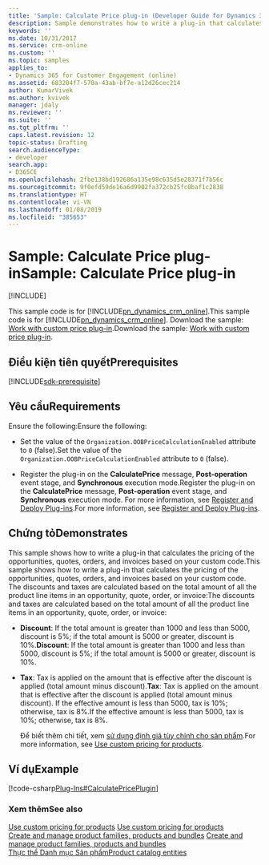 ```yaml
---
title: 'Sample: Calculate Price plug-in (Developer Guide for Dynamics 365 for Customer Engagement) | MicrosoftDocs'
description: Sample demonstrates how to write a plug-in that calculates the pricing of the opportunities, quotes, orders, and invoices based on your custom code.
keywords: ''
ms.date: 10/31/2017
ms.service: crm-online
ms.custom: ''
ms.topic: samples
applies_to:
- Dynamics 365 for Customer Engagement (online)
ms.assetid: 683204f7-570a-43ab-bf7e-a12d26cec214
author: KumarVivek
ms.author: kvivek
manager: jdaly
ms.reviewer: ''
ms.suite: ''
ms.tgt_pltfrm: ''
caps.latest.revision: 12
topic-status: Drafting
search.audienceType:
- developer
search.app:
- D365CE
ms.openlocfilehash: 2fbe138bd192686a135e98c635d5e28371f7b56c
ms.sourcegitcommit: 9f0efd59de16a6d9902fa372cb25fc0baf1c2838
ms.translationtype: HT
ms.contentlocale: vi-VN
ms.lasthandoff: 01/08/2019
ms.locfileid: "385653"
---
```

# <a name="sample-calculate-price-plug-in"></a><span data-ttu-id="9b0e8-103">Sample: Calculate Price plug-in</span><span class="sxs-lookup"><span data-stu-id="9b0e8-103">Sample: Calculate Price plug-in</span></span>

[!INCLUDE[](../includes/cc_applies_to_update_9_0_0.md)]

<span data-ttu-id="9b0e8-104">This sample code is for [!INCLUDE[pn_dynamics_crm_online](../includes/pn-dynamics-crm-online.md)].</span><span class="sxs-lookup"><span data-stu-id="9b0e8-104">This sample code is for [!INCLUDE[pn_dynamics_crm_online](../includes/pn-dynamics-crm-online.md)].</span></span> <span data-ttu-id="9b0e8-105">Download the sample: [Work with custom price plug-in](https://msdn.microsoft.com/en-us/library/dn817877.aspx).</span><span class="sxs-lookup"><span data-stu-id="9b0e8-105">Download the sample: [Work with custom price plug-in](https://msdn.microsoft.com/en-us/library/dn817877.aspx).</span></span>

## <a name="prerequisites"></a><span data-ttu-id="9b0e8-106">Điều kiện tiên quyết</span><span class="sxs-lookup"><span data-stu-id="9b0e8-106">Prerequisites</span></span>
[!INCLUDE[sdk-prerequisite](../includes/sdk-prerequisite.md)]

## <a name="requirements"></a><span data-ttu-id="9b0e8-107">Yêu cầu</span><span class="sxs-lookup"><span data-stu-id="9b0e8-107">Requirements</span></span>  
 <span data-ttu-id="9b0e8-108">Ensure the following:</span><span class="sxs-lookup"><span data-stu-id="9b0e8-108">Ensure the following:</span></span>  
  
-   <span data-ttu-id="9b0e8-109">Set the value of the `Organization.OOBPriceCalculationEnabled` attribute to `0` (false).</span><span class="sxs-lookup"><span data-stu-id="9b0e8-109">Set the value of the `Organization.OOBPriceCalculationEnabled` attribute to `0` (false).</span></span>  
  
-   <span data-ttu-id="9b0e8-110">Register the plug-in on the **CalculatePrice** message, **Post-operation** event stage, and **Synchronous** execution mode.</span><span class="sxs-lookup"><span data-stu-id="9b0e8-110">Register the plug-in on the **CalculatePrice** message, **Post-operation** event stage, and **Synchronous** execution mode.</span></span> <span data-ttu-id="9b0e8-111">For more information, see [Register and Deploy Plug-ins](register-deploy-plugins.md).</span><span class="sxs-lookup"><span data-stu-id="9b0e8-111">For more information, see [Register and Deploy Plug-ins](register-deploy-plugins.md).</span></span>  
  
## <a name="demonstrates"></a><span data-ttu-id="9b0e8-112">Chứng tỏ</span><span class="sxs-lookup"><span data-stu-id="9b0e8-112">Demonstrates</span></span>  
 <span data-ttu-id="9b0e8-113">This sample shows how to write a plug-in that calculates the pricing of the opportunities, quotes, orders, and invoices based on your custom code.</span><span class="sxs-lookup"><span data-stu-id="9b0e8-113">This sample shows how to write a plug-in that calculates the pricing of the opportunities, quotes, orders, and invoices based on your custom code.</span></span> <span data-ttu-id="9b0e8-114">The discounts and taxes are calculated based on the total amount of all the product line items in an opportunity, quote, order, or invoice:</span><span class="sxs-lookup"><span data-stu-id="9b0e8-114">The discounts and taxes are calculated based on the total amount of all the product line items in an opportunity, quote, order, or invoice:</span></span>  
  
- <span data-ttu-id="9b0e8-115">**Discount**: If the total amount is greater than 1000 and less than 5000, discount is 5%; if the total amount is 5000 or greater, discount is 10%.</span><span class="sxs-lookup"><span data-stu-id="9b0e8-115">**Discount**: If the total amount is greater than 1000 and less than 5000, discount is 5%; if the total amount is 5000 or greater, discount is 10%.</span></span>  
  
- <span data-ttu-id="9b0e8-116">**Tax**: Tax is applied on the amount that is effective after the discount is applied (total amount minus discount).</span><span class="sxs-lookup"><span data-stu-id="9b0e8-116">**Tax**: Tax is applied on the amount that is effective after the discount is applied (total amount minus discount).</span></span> <span data-ttu-id="9b0e8-117">If the effective amount is less than 5000, tax is 10%; otherwise, tax is 8%.</span><span class="sxs-lookup"><span data-stu-id="9b0e8-117">If the effective amount is less than 5000, tax is 10%; otherwise, tax is 8%.</span></span>  
  
  <span data-ttu-id="9b0e8-118">Để biết thêm chi tiết, xem [sử dụng định giá tùy chỉnh cho sản phẩm](use-custom-pricing-products.md).</span><span class="sxs-lookup"><span data-stu-id="9b0e8-118">For more information, see [Use custom pricing for products](use-custom-pricing-products.md).</span></span>  
  
## <a name="example"></a><span data-ttu-id="9b0e8-119">Ví dụ</span><span class="sxs-lookup"><span data-stu-id="9b0e8-119">Example</span></span>  
 [!code-csharp[Plug-Ins#CalculatePricePlugin](../snippets/csharp/CRMV8/plug-ins/cs/calculatepriceplugin.cs#calculatepriceplugin)]  
  
### <a name="see-also"></a><span data-ttu-id="9b0e8-120">Xem thêm</span><span class="sxs-lookup"><span data-stu-id="9b0e8-120">See also</span></span>  
 <span data-ttu-id="9b0e8-121">[Use custom pricing for products](use-custom-pricing-products.md) </span><span class="sxs-lookup"><span data-stu-id="9b0e8-121">[Use custom pricing for products](use-custom-pricing-products.md) </span></span>  
 <span data-ttu-id="9b0e8-122">[Create and manage product families, products and bundles](create-manage-product-families-products-bundles-product-properties.md) </span><span class="sxs-lookup"><span data-stu-id="9b0e8-122">[Create and manage product families, products and bundles](create-manage-product-families-products-bundles-product-properties.md) </span></span>  
 [<span data-ttu-id="9b0e8-123">Thực thể Danh mục Sản phẩm</span><span class="sxs-lookup"><span data-stu-id="9b0e8-123">Product catalog entities</span></span>](product-catalog-entities.md)
